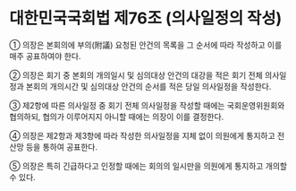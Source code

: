 # 대한민국국회법 제76조 (의사일정의 작성)

① 의장은 본회의에 부의(附議) 요청된 안건의 목록을 그 순서에 따라 작성하고 이를 매주 공표하여야 한다.

② 의장은 회기 중 본회의 개의일시 및 심의대상 안건의 대강을 적은 회기 전체 의사일정과 본회의 개의시간 및 심의대상 안건의 순서를 적은 당일 의사일정을 작성한다.

③ 제2항에 따른 의사일정 중 회기 전체 의사일정을 작성할 때에는 국회운영위원회와 협의하되, 협의가 이루어지지 아니할 때에는 의장이 이를 결정한다.

④ 의장은 제2항과 제3항에 따라 작성한 의사일정을 지체 없이 의원에게 통지하고 전산망 등을 통하여 공표한다.

⑤ 의장은 특히 긴급하다고 인정할 때에는 회의의 일시만을 의원에게 통지하고 개의할 수 있다.
